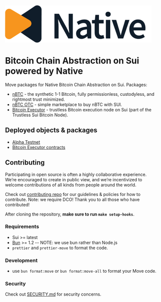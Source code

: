 <!-- markdownlint-disable MD041 -->
<!-- markdownlint-disable MD034 -->

![Logo!](assets/logo.png)

# Bitcoin Chain Abstraction on Sui powered by Native

Move packages for Native Bitcoin Chain Abstraction on Sui.
Packages:

- [nBTC](./nBTC) - the synthetic 1-1 Bitcoin, fully permissionless, custodyless, and rightmost trust minimized.
- [nBTC OTC](./nbtc_swap) - simple marketplace to buy nBTC with SUI.
- [Bitcoin Executor](./bitcoin_executor) - trustless Bitcoin execution node on Sui (part of the Trustless Sui Bitcoin Node).

## Deployed objects & packages

- [Alpha Testnet](INTEGRATIONS-testnet-alpha.md)
- [Bitcoin Executor contracts](https://github.com/gonative-cc/sui-native/tree/master/bitcoin_executor#deployed-smart-contracts)

## Contributing

Participating in open source is often a highly collaborative experience. We’re encouraged to create in public view, and we’re incentivized to welcome contributions of all kinds from people around the world.

Check out [contributing repo](https://github.com/gonative-cc/contributig) for our guidelines & policies for how to contribute. Note: we require DCO! Thank you to all those who have contributed!

After cloning the repository, **make sure to run `make setup-hooks`**.

### Requirements

- Sui >= latest
- [Bun](https://bun.com/) >= 1.2 -- NOTE: we use bun rather than Node.js
- `prettier` and `prettier-move` to format the code.

### Development

- use `bun format:move` or `bun format:move-all` to format your Move code.

### Security

Check out [SECURITY.md](./SECURITY.md) for security concerns.
